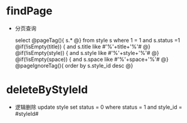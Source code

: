 findPage
===
* 分页查询

    select
    @pageTag(){
        s.*
    @}
    from  style s
    where 1 = 1
    and s.status =1
    @if(!isEmpty(title)) {
        and s.title like #'%'+title+'%'#
    @} 
    @if(!isEmpty(style)) {
        and s.style like #'%'+style+'%'#
    @} 
    @if(!isEmpty(space)) {
        and s.space like #'%'+space+'%'#
    @}
    @pageIgnoreTag(){
        order by s.style_id desc
    @}


deleteByStyleId
====
* 逻辑删除
update style set status = 0 where status = 1 and style_id = #styleId#